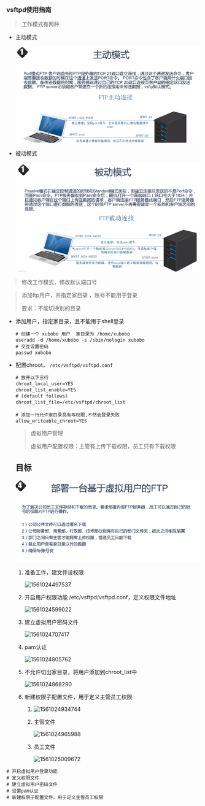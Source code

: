 ### vsftpd使用指南

> 工作模式有两种

- 主动模式

  ![1560916512108](img\1560916512108.png)

- 被动模式

  ![1560932355174](img\1560932355174.png)

> 修改工作模式，修改默认端口号

> 添加ftp用户，并指定家目录 ，账号不能用于登录
>
> 要求：不能切换别的目录

- 添加用户，指定家目录，且不能用于shell登录

  ```shell
  # 创建一个 xubobo 用户  家目录为 /home/xubobo
  useradd -d /home/xubobo -s /sbin/nologin xubobo
  # 交互设置密码
  passwd xubobo
  ```

  

- 配置chroot， `/etc/vsftpd/vsftpd.conf`

  ```shell
  # 放开以下三行
  chroot_local_user=YES
  chroot_list_enable=YES
  # (default follows)
  chroot_list_file=/etc/vsftpd/chroot_list
  
  # 添加一行允许家目录具有写权限,不然会登录失败
  allow_writeable_chroot=YES
  
  ```

  > 虚拟用户管理
  >
  > 虚拟用户配置权限：主管有上传下载权限，员工只有下载权限
  
  
  
  ## 目标
  
  ![1561024421675](img\1561024421675.png)
  
  1. 准备工作，建文件设权限
  
     ![1561024497537](F:\xujianbo\xuStudy\img\1561024497537.png)
  
  2. 开启用户权限功能 /etc/vsftpd/vsftpd.conf，定义权限文件地址
  
     ![1561024599022](F:\xujianbo\xuStudy\img\1561024599022.png)
  
  3. 建立虚拟用户密码文件
  
     ![1561024707417](F:\xujianbo\xuStudy\img\1561024707417.png)
  
  4. pam认证
  
     ![1561024805762](F:\xujianbo\xuStudy\img\1561024805762.png)
  
  5. 不允许切出家目录，将用户添加到chroot_list中
  
     ![1561024868290](F:\xujianbo\xuStudy\img\1561024868290.png)
  
  6. 新建权限子配置文件，用于定义主管员工权限
  
     1. ![1561024934744](F:\xujianbo\xuStudy\img\1561024934744.png)
  
     2. 主管文件
  
        ![1561024965988](F:\xujianbo\xuStudy\img\1561024965988.png)
  
     3. 员工文件
  
        ![1561025009672](F:\xujianbo\xuStudy\img\1561025009672.png)

```shell
# 开启虚拟用户登录功能
# 定义权限文件
# 建立虚拟用户密码文件
# 设置pam认证
# 新建权限子配置文件，用于定义主管员工权限
```


